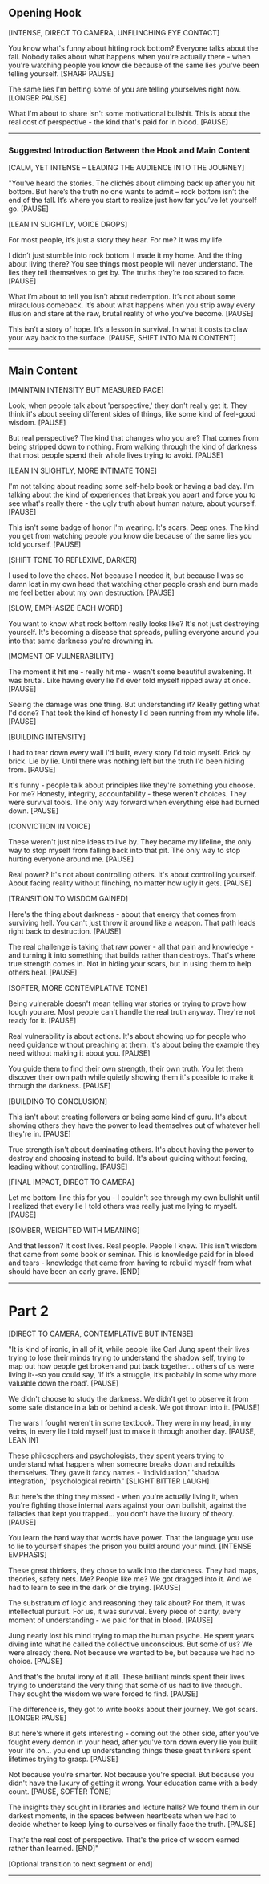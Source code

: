 ## Opening Hook

[INTENSE, DIRECT TO CAMERA, UNFLINCHING EYE CONTACT]

You know what's funny about hitting rock bottom? Everyone talks about the fall. Nobody talks about what happens when you're actually there - when you're watching people you know die because of the same lies you've been telling yourself. [SHARP PAUSE]

The same lies I'm betting some of you are telling yourselves right now. [LONGER PAUSE]

What I'm about to share isn't some motivational bullshit. This is about the real cost of perspective - the kind that's paid for in blood. [PAUSE]

---

### **Suggested Introduction Between the Hook and Main Content**

[CALM, YET INTENSE – LEADING THE AUDIENCE INTO THE JOURNEY]

"You’ve heard the stories. The clichés about climbing back up after you hit bottom. But here’s the truth no one wants to admit – rock bottom isn’t the end of the fall. It’s where you start to realize just how far you’ve let yourself go. [PAUSE]

[LEAN IN SLIGHTLY, VOICE DROPS]

For most people, it’s just a story they hear. For me? It was my life. 

I didn’t just stumble into rock bottom. I made it my home. And the thing about living there? You see things most people will never understand. The lies they tell themselves to get by. The truths they’re too scared to face. [PAUSE]

What I’m about to tell you isn’t about redemption. It’s not about some miraculous comeback. It’s about what happens when you strip away every illusion and stare at the raw, brutal reality of who you’ve become. [PAUSE]

This isn’t a story of hope. It’s a lesson in survival. In what it costs to claw your way back to the surface. [PAUSE, SHIFT INTO MAIN CONTENT]

---

## Main Content

[MAINTAIN INTENSITY BUT MEASURED PACE]

Look, when people talk about 'perspective,' they don't really get it. They think it's about seeing different sides of things, like some kind of feel-good wisdom. [PAUSE]

But real perspective? The kind that changes who you are? That comes from being stripped down to nothing. From walking through the kind of darkness that most people spend their whole lives trying to avoid. [PAUSE]

[LEAN IN SLIGHTLY, MORE INTIMATE TONE]

I'm not talking about reading some self-help book or having a bad day. I'm talking about the kind of experiences that break you apart and force you to see what's really there - the ugly truth about human nature, about yourself. [PAUSE]

This isn't some badge of honor I'm wearing. It's scars. Deep ones. The kind you get from watching people you know die because of the same lies you told yourself. [PAUSE]

[SHIFT TONE TO REFLEXIVE, DARKER]

I used to love the chaos. Not because I needed it, but because I was so damn lost in my own head that watching other people crash and burn made me feel better about my own destruction. [PAUSE]

[SLOW, EMPHASIZE EACH WORD]

You want to know what rock bottom really looks like? It's not just destroying yourself. It's becoming a disease that spreads, pulling everyone around you into that same darkness you're drowning in. 

[MOMENT OF VULNERABILITY]

The moment it hit me - really hit me - wasn't some beautiful awakening. It was brutal. Like having every lie I'd ever told myself ripped away at once. [PAUSE]

Seeing the damage was one thing. But understanding it? Really getting what I'd done? That took the kind of honesty I'd been running from my whole life. [PAUSE]

[BUILDING INTENSITY]

I had to tear down every wall I'd built, every story I'd told myself. Brick by brick. Lie by lie. Until there was nothing left but the truth I'd been hiding from. [PAUSE]

It's funny - people talk about principles like they're something you choose. For me? Honesty, integrity, accountability - these weren't choices. They were survival tools. The only way forward when everything else had burned down. [PAUSE]

[CONVICTION IN VOICE]

These weren't just nice ideas to live by. They became my lifeline, the only way to stop myself from falling back into that pit. The only way to stop hurting everyone around me. [PAUSE]

Real power? It's not about controlling others. It's about controlling yourself. About facing reality without flinching, no matter how ugly it gets. [PAUSE]

[TRANSITION TO WISDOM GAINED]

Here's the thing about darkness - about that energy that comes from surviving hell. You can't just throw it around like a weapon. That path leads right back to destruction. [PAUSE]

The real challenge is taking that raw power - all that pain and knowledge - and turning it into something that builds rather than destroys. That's where true strength comes in. Not in hiding your scars, but in using them to help others heal. [PAUSE]

[SOFTER, MORE CONTEMPLATIVE TONE]

Being vulnerable doesn't mean telling war stories or trying to prove how tough you are. Most people can't handle the real truth anyway. They're not ready for it. [PAUSE]

Real vulnerability is about actions. It's about showing up for people who need guidance without preaching at them. It's about being the example they need without making it about you. [PAUSE]

You guide them to find their own strength, their own truth. You let them discover their own path while quietly showing them it's possible to make it through the darkness. [PAUSE]

[BUILDING TO CONCLUSION]

This isn't about creating followers or being some kind of guru. It's about showing others they have the power to lead themselves out of whatever hell they're in. [PAUSE]

True strength isn't about dominating others. It's about having the power to destroy and choosing instead to build. It's about guiding without forcing, leading without controlling. [PAUSE]

[FINAL IMPACT, DIRECT TO CAMERA]

Let me bottom-line this for you - I couldn't see through my own bullshit until I realized that every lie I told others was really just me lying to myself. [PAUSE]

[SOMBER, WEIGHTED WITH MEANING]

And that lesson? It cost lives. Real people. People I knew. This isn't wisdom that came from some book or seminar. This is knowledge paid for in blood and tears - knowledge that came from having to rebuild myself from what should have been an early grave. [END]

---

# Part 2

[DIRECT TO CAMERA, CONTEMPLATIVE BUT INTENSE]

"It is kind of ironic, in all of it, while people like Carl Jung spent their lives trying to lose their minds trying to understand the shadow self, trying to map out how people get broken and put back together... others of us were living it--so you could say, ‘If it’s a struggle, it’s probably in some why more valuable down the road’. [PAUSE]

We didn't choose to study the darkness. We didn't get to observe it from some safe distance in a lab or behind a desk. We got thrown into it. [PAUSE]

The wars I fought weren't in some textbook. They were in my head, in my veins, in every lie I told myself just to make it through another day. [PAUSE, LEAN IN]

These philosophers and psychologists, they spent years trying to understand what happens when someone breaks down and rebuilds themselves. They gave it fancy names - 'individuation,' 'shadow integration,' 'psychological rebirth.' [SLIGHT BITTER LAUGH]

But here's the thing they missed - when you're actually living it, when you're fighting those internal wars against your own bullshit, against the fallacies that kept you trapped... you don't have the luxury of theory. [PAUSE]

You learn the hard way that words have power. That the language you use to lie to yourself shapes the prison you build around your mind. [INTENSE EMPHASIS]

These great thinkers, they chose to walk into the darkness. They had maps, theories, safety nets. Me? People like me? We got dragged into it. And we had to learn to see in the dark or die trying. [PAUSE]

The substratum of logic and reasoning they talk about? For them, it was intellectual pursuit. For us, it was survival. Every piece of clarity, every moment of understanding - we paid for that in blood. [PAUSE]

Jung nearly lost his mind trying to map the human psyche. He spent years diving into what he called the collective unconscious. But some of us? We were already there. Not because we wanted to be, but because we had no choice. [PAUSE]

And that's the brutal irony of it all. These brilliant minds spent their lives trying to understand the very thing that some of us had to live through. They sought the wisdom we were forced to find. [PAUSE]

The difference is, they got to write books about their journey. We got scars. [LONGER PAUSE]

But here's where it gets interesting - coming out the other side, after you've fought every demon in your head, after you've torn down every lie you built your life on... you end up understanding things these great thinkers spent lifetimes trying to grasp. [PAUSE]

Not because you're smarter. Not because you're special. But because you didn't have the luxury of getting it wrong. Your education came with a body count. [PAUSE, SOFTER TONE]

The insights they sought in libraries and lecture halls? We found them in our darkest moments, in the spaces between heartbeats when we had to decide whether to keep lying to ourselves or finally face the truth. [PAUSE]

That's the real cost of perspective. That's the price of wisdom earned rather than learned. [END]"

[Optional transition to next segment or end]

---

##